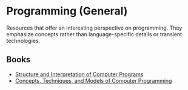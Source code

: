 # Programming (General)

Resources that offer an interesting perspective on programming. They emphasize concepts rather than language-specific details or transient technologies.

## Books
- [Structure and Interpretation of Computer Programs](SICP.md)
- [Concepts, Techniques, and Models of Computer Programming](CTMCP.md)
